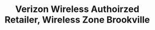 ---
title: "Verizon Wireless Authoirzed Retailer, Wireless Zone Brookville"
url: /brookville/verizon-wireless-authoirzed-retailer-wireless-zone-brookville/
shop: mobile phone
---